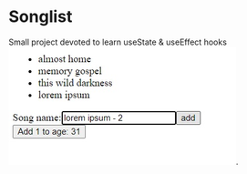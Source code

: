 # Songlist

Small project devoted to learn useState & useEffect hooks ![Songlist](https://github.com/Kapuchinskaya/ReactJSstudy/blob/main/Songlist/Hooks-Songlist.jpg).
